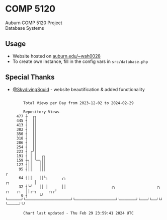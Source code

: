 # COMP 5120
Auburn COMP 5120 Project  
Database Systems

## Usage
- Website hosted on [auburn.edu/~wah0028](https://webhome.auburn.edu/~wah0028/)
- To create own instance, fill in the config vars in `src/database.php`

## Special Thanks
- [@SkydivingSquid](https://github.com/SkydivingSquid) - website beautification & added functionality

```

        Total Views per Day from 2023-12-02 to 2024-02-29

        Repository Views
     477 ┼  ╭╮
     445 ┤  ││
     413 ┤  ││
     382 ┤  ││
     350 ┤  ││
     318 ┤  ││
     286 ┤  ││
     254 ┤  ││
     223 ┤ ╭╯│
     191 ┤ │ │  ╭╮
     159 ┼╮│ ╰─╮││
     127 ┤││   │││
      95 ┤││   │││                                                                                ╭
      64 ┤││   ││╰╮      ╭╮                                                          ╭╮           │
      32 ┤╰╯   ││ │      ││                    ╭╮                  ╭╮       ╭╮   ╭╮  ││╭─╮     ╭╮╭╯
       0 ┤     ╰╯ ╰──────╯╰────────────────────╯╰──────────────────╯╰───────╯╰───╯╰──╯╰╯ ╰─────╯╰╯

        Chart last updated - Thu Feb 29 23:59:41 2024 UTC
        
```
